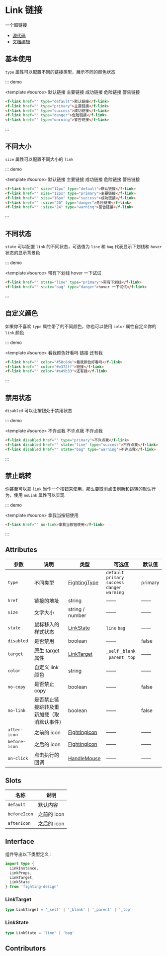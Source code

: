 # Link 链接

一个超链接

- [源代码](https://github.com/FightingDesign/fighting-design/tree/master/packages/fighting-design/link)
- [文档编辑](https://github.com/FightingDesign/fighting-design/blob/master/docs/docs/components/link.md)

## 基本使用

`type` 属性可以配置不同的链接类型，展示不同的颜色状态

::: demo

<template #source>
<f-link href="" type="default">默认链接</f-link>
<f-link href="" type="primary">主要链接</f-link>
<f-link href="" type="success">成功链接</f-link>
<f-link href="" type="danger">危险链接</f-link>
<f-link href="" type="warning">警告链接</f-link>
</template>

```html
<f-link href="" type="default">默认链接</f-link>
<f-link href="" type="primary">主要链接</f-link>
<f-link href="" type="success">成功链接</f-link>
<f-link href="" type="danger">危险链接</f-link>
<f-link href="" type="warning">警告链接</f-link>
```

:::

## 不同大小

`size` 属性可以配置不同大小的 `link`

::: demo

<template #source>
<f-link href="" size="12px" type="default">默认链接</f-link>
<f-link href="" size="12px" type="primary">主要链接</f-link>
<f-link href="" size="16px" type="success">成功链接</f-link>
<f-link href="" :size="20" type="danger">危险链接</f-link>
<f-link href="" :size="24" type="warning">警告链接</f-link>
</template>

```html
<f-link href="" size="12px" type="default">默认链接</f-link>
<f-link href="" size="12px" type="primary">主要链接</f-link>
<f-link href="" size="16px" type="success">成功链接</f-link>
<f-link href="" :size="20" type="danger">危险链接</f-link>
<f-link href="" :size="24" type="warning">警告链接</f-link>
```

:::

## 不同状态

`state` 可以配置 `link` 的不同状态，可选值为 `line` 和 `bag` 代表显示下划线和 `hover` 状态的显示背景色

::: demo

<template #source>
<f-link href="" state="line" type="primary">带有下划线</f-link>
<f-link href="" state="bag" type="danger">hover 一下试试</f-link>
</template>

```html
<f-link href="" state="line" type="primary">带有下划线</f-link>
<f-link href="" state="bag" type="danger">hover 一下试试</f-link>
```

:::

## 自定义颜色

如果你不喜欢 `type` 属性带了的不同颜色，你也可以使用 `color` 属性自定义你的 `link` 颜色

::: demo

<template #source>
<f-link href="" color="#58c8de">看我颜色好看吗</f-link>
<f-link href="" color="#e372ff">链接</f-link>
<f-link href="" color="#e49b33">还有我</f-link>
</template>

```html
<f-link href="" color="#58c8de">看我颜色好看吗</f-link>
<f-link href="" color="#e372ff">链接</f-link>
<f-link href="" color="#e49b33">还有我</f-link>
```

:::

## 禁用状态

`disabled` 可以让按钮处于禁用状态

::: demo

<template #source>
<f-link disabled href="" type="primary">不许点我</f-link>
<f-link disabled href="" state="line" type="success">不许点我</f-link>
<f-link disabled href="" state="bag" type="warning">不许点我</f-link>
</template>

```html
<f-link disabled href="" type="primary">不许点我</f-link>
<f-link disabled href="" state="line" type="success">不许点我</f-link>
<f-link disabled href="" state="bag" type="warning">不许点我</f-link>
```

:::

## 禁止跳转

你甚至可以拿 `link` 当作一个按钮来使用，那么要取消点击刷新和跳转的默认行为，使用 `noLink` 属性可以实现

::: demo

<template #source>
<f-link href="" no-link>拿我当按钮使用</f-link>
</template>

```html
<f-link href="" no-link>拿我当按钮使用</f-link>
```

:::

## Attributes

| 参数          | 说明                                                                                      | 类型                                                               | 可选值                                           | 默认值  |
| ------------- | ----------------------------------------------------------------------------------------- | ------------------------------------------------------------------ | ------------------------------------------------ | ------- |
| `type`        | 不同类型                                                                                  | <a href="/components/interface.html#fightingtype">FightingType</a> | `default` `primary` `success` `danger` `warning` | primary |
| `href`        | 链接的地址                                                                                | string                                                             | ——                                               | ——      |
| `size`        | 文字大小                                                                                  | string / number                                                    | ——                                               | ——      |
| `state`       | 鼠标移入的样式状态                                                                        | <a href="#linkstate">LinkState</a>                                 | `line` `bag`                                     | ——      |
| `disabled`    | 是否禁用                                                                                  | boolean                                                            | ——                                               | false   |
| `target`      | 原生 [target](https://developer.mozilla.org/zh-CN/docs/Web/HTML/Element/a#attr-href) 属性 | <a href="#linktarget">LinkTarget</a>                               | `_self` `_blank` `_parent` `_top`                | ——      |
| `color`       | 自定义 link 颜色                                                                          | string                                                             | ——                                               | ——      |
| `no-copy`     | 是否禁止 copy                                                                             | boolean                                                            | ——                                               | false   |
| `no-link`     | 是否禁止链接跳转及重新加载（取消默认事件）                                                | boolean                                                            | ——                                               | false   |
| `after-icon`  | 之前的 icon                                                                               | <a href="/components/interface.html#fightingicon">FightingIcon</a> | ——                                               | ——      |
| `before-icon` | 之后的 icon                                                                               | <a href="/components/interface.html#fightingicon">FightingIcon</a> | ——                                               | ——      |
| `on-click`    | 点击执行的回调                                                                            | <a href="/components/interface.html#HandleMouse">HandleMouse</a>   | ——                                               | ——      |

## Slots

| 名称         | 说明        |
| ------------ | ----------- |
| `default`    | 默认内容    |
| `beforeIcon` | 之前的 icon |
| `afterIcon`  | 之后的 icon |

## Interface

组件导出以下类型定义：

```ts
import type {
  LinkInstance,
  LinkProps,
  LinkTarget,
  LinkState
} from 'fighting-design'
```

### LinkTarget

```ts
type LinkTarget = '_self' | '_blank' | '_parent' | '_top'
```

### LinkState

```ts
type LinkState = 'line' | 'bag'
```

## Contributors

<a href="https://github.com/Tyh2001" target="_blank">
  <f-avatar round src="https://avatars.githubusercontent.com/u/73180970?v=4" />
</a>

<style scoped>
  .f-link {
    margin: 5px;
  }
</style>
